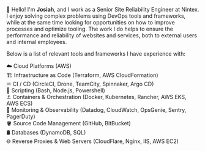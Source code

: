 👋 Hello! I'm **Josiah**, and I work as a Senior Site Reliability Engineer at Nintex. I enjoy solving complex problems using DevOps tools and frameworks, while at the same time looking for opportunities on how to improve processes and optimize tooling. The work I do helps to ensure the performance and reliability of websites and services, both to external users and internal employees.

Below is a list of relevant tools and frameworks I have experience with:

☁️ Cloud Platforms (AWS)\
🏗️ Infrastructure as Code (Terraform, AWS CloudFormation)\
♾️ CI / CD (CircleCI, Drone, TeamCity, Spinnaker, Argo CD)\
📜 Scripting (Bash, Node.js, Powershell)\
⚓ Containers & Orchestration (Docker, Kubernetes, Rancher, AWS EKS, AWS ECS)\
🔭 Monitoring & Observability (Datadog, CloudWatch, OpsGenie, Sentry, PagerDuty)\
🪣 Source Code Management (GitHub, BitBucket)\
🛢️ Databases (DynamoDB, SQL)\
🌐 Reverse Proxies & Web Servers (CloudFlare, Nginx, IIS, AWS EC2)
